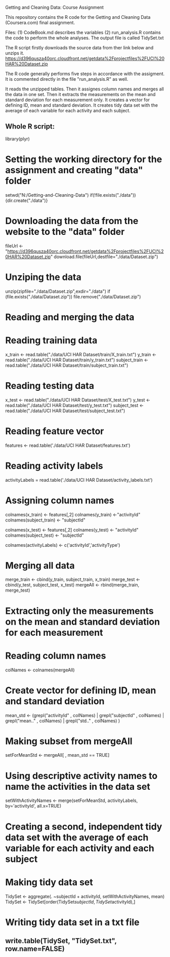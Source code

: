 Getting and Cleaning Data: Course Assignment

This repository contains the R code for the Getting and Cleaning Data (Coursera.com) final assignment.

Files:
(1) CodeBook.md describes the variables
(2) run_analysis.R contains the code to perform the whole analyses. The output file is called TidySet.txt

The R script firstly downloads the source data from ther link below and unzips it.
https://d396qusza40orc.cloudfront.net/getdata%2Fprojectfiles%2FUCI%20HAR%20Dataset.zip

The R code generally performs five steps in accordance with the assigment. It is commented directly in the file "run_analysis.R" as well.

It reads the unzipped tables.
Then it assignes column names and merges all the data in one set.
Then it extracts the measurements on the mean and standard deviation for each measurement only.
It creates a vector for defining ID, mean and standard deviation.
It creates tidy data set with the average of each variable for each activity and each subject.


Whole R script:
--------------------------------------------------------------------------
library(plyr)

# Setting the working directory for the assignment and creating "data" folder
setwd("N:/Getting-and-Cleaning-Data")
if(!file.exists("./data")){dir.create("./data")}

# Downloading the data from the website to the "data" folder
fileUrl <- "https://d396qusza40orc.cloudfront.net/getdata%2Fprojectfiles%2FUCI%20HAR%20Dataset.zip"
download.file(fileUrl,destfile="./data/Dataset.zip")

# Unziping the data
unzip(zipfile="./data/Dataset.zip",exdir="./data")
if (file.exists("./data/Dataset.zip")) file.remove("./data/Dataset.zip")

# Reading and merging the data

# Reading training data
x_train <- read.table("./data/UCI HAR Dataset/train/X_train.txt")
y_train <- read.table("./data/UCI HAR Dataset/train/y_train.txt")
subject_train <- read.table("./data/UCI HAR Dataset/train/subject_train.txt")

# Reading testing data
x_test <- read.table("./data/UCI HAR Dataset/test/X_test.txt")
y_test <- read.table("./data/UCI HAR Dataset/test/y_test.txt")
subject_test <- read.table("./data/UCI HAR Dataset/test/subject_test.txt")

# Reading feature vector
features <- read.table('./data/UCI HAR Dataset/features.txt')

# Reading activity labels
activityLabels = read.table('./data/UCI HAR Dataset/activity_labels.txt')

# Assigning column names
colnames(x_train) <- features[,2] 
colnames(y_train) <-"activityId"
colnames(subject_train) <- "subjectId"

colnames(x_test) <- features[,2] 
colnames(y_test) <- "activityId"
colnames(subject_test) <- "subjectId"

colnames(activityLabels) <- c('activityId','activityType')

# Merging all data
merge_train <- cbind(y_train, subject_train, x_train)
merge_test <- cbind(y_test, subject_test, x_test)
mergeAll <- rbind(merge_train, merge_test)

# Extracting only the measurements on the mean and standard deviation for each measurement
# Reading column names
colNames <- colnames(mergeAll)

# Create vector for defining ID, mean and standard deviation
mean_std <- (grepl("activityId" , colNames) | 
                   grepl("subjectId" , colNames) | 
                   grepl("mean.." , colNames) | 
                   grepl("std.." , colNames) 
                   )

# Making subset from mergeAll
setForMeanStd <- mergeAll[ , mean_std == TRUE]

# Using descriptive activity names to name the activities in the data set
setWithActivityNames <- merge(setForMeanStd, activityLabels,
                              by='activityId',
                              all.x=TRUE)

# Creating a second, independent tidy data set with the average of each variable for each activity and each subject

# Making tidy data set
TidySet <- aggregate(. ~subjectId + activityId, setWithActivityNames, mean)
TidySet <- TidySet[order(TidySet$subjectId, TidySet$activityId),]

# Writing tidy data set in a txt file
write.table(TidySet, "TidySet.txt", row.name=FALSE)
------------------------------------------------------------------------------
